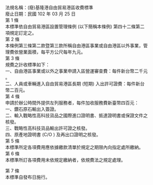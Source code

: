 法規名稱：(廢)基隆港自由貿易港區收費標準  
廢止日期：民國 102 年 03 月 25 日  
第 1 條  
本標準依自由貿易港區設置管理條例 (以下簡稱本條例) 第四十二條第二  
項規定訂定之。  
第 2 條  
本條例第三條第二款暨第三款所稱自由港區事業或自由港區以外事業，管  
理費依營業面積，每平方公尺每年九元。  
第 3 條  
規費之計收標準如下：  
一、自由港區事業或以外之事業申請入區營運審查費：每件新台幣二千元  
。  
二、人員或車輛進入自由貿易港區長期 (短期) 入出許可證費：每件新台  
幣二百元。  
第 4 條  
申請於辦公時間外提供左列服務者，每件加收服務費新臺幣四百元：  
一、鑽石原石輸出入簽證。  
二、輸入戰略性高科技貨品之國際進口證明書、抵達證明書或保證文件之  
核發。  
三、戰略性高科技貨品輸出許可證之核發。  
四、原產地證明書 (C/O ) 及再出口證明之核發。  
第 5 條  
本標準所定各項費用應依據繳款清單於規定之期限內向指定處所繳納。  
第 6 條  
本標準所訂各項費用未依規定繳納者，依規費法之規定處理。  


第 7 條  
本標準自發布日施行。  



